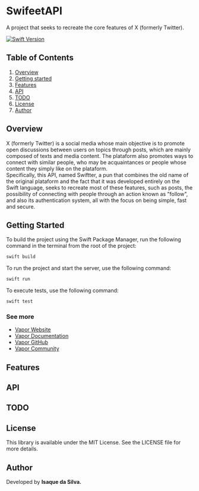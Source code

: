 # SwifeetAPI

A project that seeks to recreate the core features of X (formerly Twitter).

 <a href="" rel="nofollow"><img src="https://camo.githubusercontent.com/498ead3b529283d08c8db814f646db66ac683bb6b8ced181087fdcde9106c241/68747470733a2f2f696d672e736869656c64732e696f2f656e64706f696e743f75726c3d687474707325334125324625324673776966747061636b616765696e6465782e636f6d2532466170692532467061636b616765732532466d316775656c706625324673776966742d7265616c74696d652d6f70656e616925324662616467652533467479706525334473776966742d76657273696f6e7326636f6c6f723d627269676874677265656e" alt="Swift Version" data-canonical-src="https://img.shields.io/endpoint?url=https%3A%2F%2Fswiftpackageindex.com%2Fapi%2Fpackages%2Fm1guelpf%2Fswift-realtime-openai%2Fbadge%3Ftype%3Dswift-versions&amp;color=brightgreen" style="max-width: 100%;"></a>
 
 
## Table of Contents
1. [Overview](#overview)
2. [Getting started](#getting-started)
3. [Features](#features)
4. [API](#api)
5. [TODO](#todo)
6. [License](#license)
7. [Author](#author)

## Overview

X (formerly Twitter) is a social media whose main objective is to promote open discussions between users on topics through posts, which are mainly composed of texts and media content. The plataform also promotes ways to connect with similar people, who may be acquaintances or people whose content they simply like on the plataform.<br>
Specifically, this API, named Swiftter, a pun that combines the old name of the original plataform and the fact that it was developed entirely on the Swift language, seeks to recreate most of these features, such as posts, the possibility of connecting with people through an action known as "follow", and also its authentication system, all with the focus on being simple, fast and secure.<br>

## Getting Started

To build the project using the Swift Package Manager, run the following command in the terminal from the root of the project:
```bash
swift build
```

To run the project and start the server, use the following command:
```bash
swift run
```

To execute tests, use the following command:
```bash
swift test
```

### See more

- [Vapor Website](https://vapor.codes)
- [Vapor Documentation](https://docs.vapor.codes)
- [Vapor GitHub](https://github.com/vapor)
- [Vapor Community](https://github.com/vapor-community)

## Features

## API

## TODO

## License

This library is available under the MIT License. See the LICENSE file for more details.

## Author

Developed by **Isaque da Silva.**
